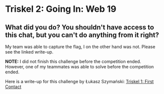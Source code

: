 # Triskel 2: Going In: Web 19
## What did you do? You shouldn't have access to this chat, but you can't do anything from it right?

My team was able to capture the flag, I on the other hand was not. Please see the linked write-up.


**NOTE:** I did not finish this challenge before the competition ended. However, one of my teammates was able to solve before the competition ended.

Here is a write-up for this challenge by Łukasz Szymański: [Triskel 1: First Contact](https://szymanski.ninja/en/ctfwriteups/2021/norzhctf2021/triskel-1-first-contact/)
